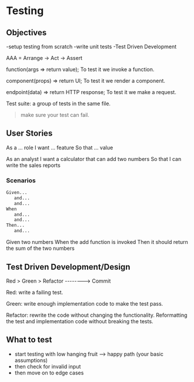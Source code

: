 # Testing

## Objectives

-setup testing from scratch
-write unit tests
-Test Driven Development

AAA = Arrange -> Act -> Assert

function(args => return value); To test it we invoke a function.

component(props) => return UI; To test it we render a component.

endpoint(data) => return HTTP response; To test it we make a request.

Test suite: a group of tests in the same file.

> make sure your test can fail.

## User Stories

As a ... role
I want ... feature
So that ... value

As an analyst
I want a calculator that can add two numbers
So that I can write the sales reports

### Scenarios

```txt
Given...
   and...
   and...
When
   and...
   and...
Then...
   and...
```

Given two numbers
When the add function is invoked
Then it should return the sum of the two numbers

## Test Driven Development/Design

Red > Green > Refactor  --------> Commit

Red: write a failing test.

Green: write enough implementation code to make the test pass.

Refactor: rewrite the code without changing the functionality. Reformatting the test and implementation code without breaking the tests.


## What to test
- start testing with low hanging fruit --> happy path (your basic assumptions)
- then check for invalid input
- then move on to edge cases